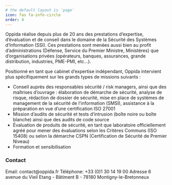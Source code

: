 ```yaml
---
# the default layout is 'page'
icon: fas fa-info-circle
order: 4
---
```


<p>Oppida réalise depuis plus de 20 ans des prestations d’expertise, d’évaluation et de conseil dans le domaine de la Sécurité des Systèmes d’Information (SSI). Ces prestations sont menées aussi bien au profit d’administrations (Défense, Service du Premier Ministre, Ministères) que d’organisations privées (opérateurs, banques, assurances, grande distribution, industries, PME-PMI, etc…).</p>

<p>Positionné en tant que cabinet d’expertise indépendant, Oppida intervient plus spécifiquement sur les grands types de missions suivants :</p>

<ul>
  <li>Conseil auprès des responsables sécurité / risk managers, ainsi que des maîtrises d’ouvrage : élaboration de démarche de sécurité, analyse de risque, rédaction de dossier de sécurité, mise en place de systèmes de management de la sécurité de l’information (SMSI), assistance à la préparation en vue d’une certification ISO 27001</li>
  <li>Mission d’audits de sécurité et tests d’intrusion (boîte noire ou boîte blanche) ainsi que des audits de code source</li>
  <li>Évaluation de produits de sécurité, en tant que laboratoire officiellement agréé pour mener des évaluations selon les Critères Communs (ISO 15408) ou selon la démarche CSPN (Certification de Sécurité de Premier Niveau)</li>
  <li>Formation et sensibilisation</li>
</ul>
<h3>Contact</h3>
    Email: contact@oppida.fr
    Téléphone: +33 (0)1 30 14 19 00
    Adresse 6 avenue du Vieil Etang - Bâtiment B - 78180 Montigny-le-Bretonneux
